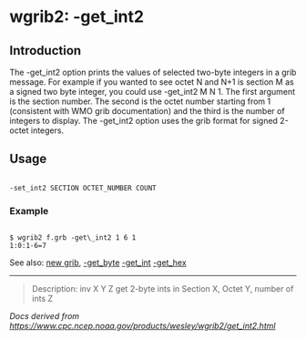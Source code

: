 # wgrib2: -get_int2

## Introduction

The -get_int2 option prints the values of
selected two-byte integers in a grib message. For example if
you wanted to see octet N and N+1 is section M as a signed
two byte integer, you could
use -get_int2 M N 1. The first argument
is the section number. The second is the octet number starting
from 1 (consistent with WMO grib documentation) and the third is the number
of integers to display. The -get_int2 option uses
the grib format for signed 2-octet integers.

## Usage

```

-set_int2 SECTION OCTET_NUMBER COUNT

```

### Example

```

$ wgrib2 f.grb -get\_int2 1 6 1
1:0:1-6=7

```

See also:
[new grib](new_grib.md),
[-get_byte](get_byte.md)
[-get_int](get_int.md)
[-get_hex](get_hex.md)

---

> Description: inv X Y Z get 2-byte ints in Section X, Octet Y, number of ints Z

_Docs derived from <https://www.cpc.ncep.noaa.gov/products/wesley/wgrib2/get_int2.html>_
